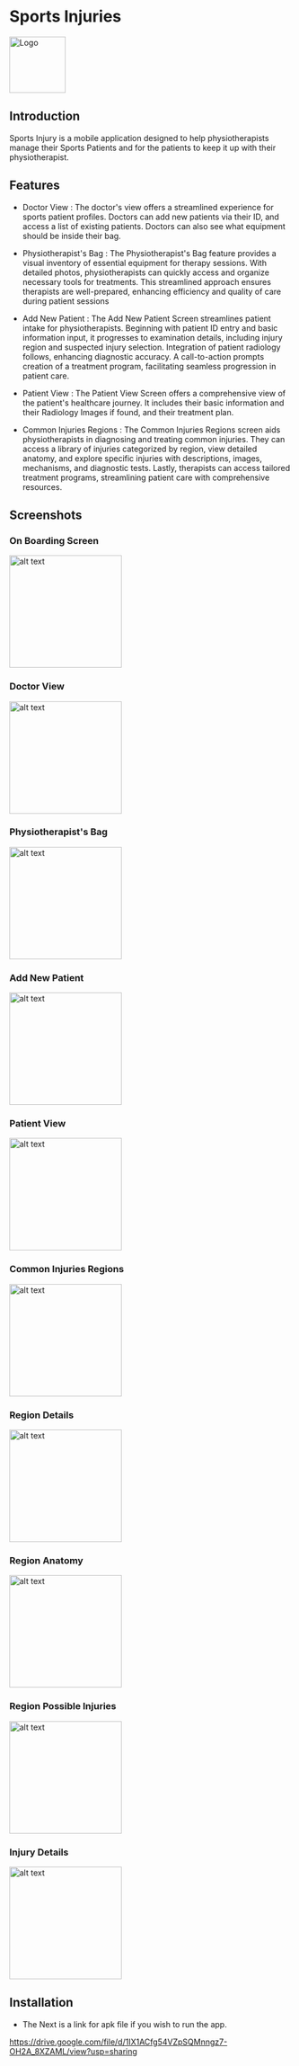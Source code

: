 # Sports Injuries

<img src="icon.png" alt="Logo" width="100" align="center"/>



## Introduction
Sports Injury is a mobile application designed to help physiotherapists manage their Sports Patients and for the patients to keep it up with their physiotherapist.
## Features
- Doctor View : The doctor's view offers a streamlined experience for sports patient profiles. Doctors can add new patients via their ID, and access a list of existing patients. Doctors can also see what equipment should be inside their bag.

- Physiotherapist's Bag : The Physiotherapist's Bag feature provides a visual inventory of essential equipment for therapy sessions. With detailed photos, physiotherapists can quickly access and organize necessary tools for treatments. This streamlined approach ensures therapists are well-prepared, enhancing efficiency and quality of care during patient sessions

- Add New Patient : The Add New Patient Screen streamlines patient intake for physiotherapists. Beginning with patient ID entry and basic information input, it progresses to examination details, including injury region and suspected injury selection. Integration of patient radiology follows, enhancing diagnostic accuracy. A call-to-action prompts creation of a treatment program, facilitating seamless progression in patient care.

- Patient View : The Patient View Screen offers a comprehensive view of the patient's healthcare journey. It includes their basic information and their Radiology Images if found, and their treatment plan.

- Common Injuries Regions : The Common Injuries Regions screen aids physiotherapists in diagnosing and treating common injuries. They can access a library of injuries categorized by region, view detailed anatomy, and explore specific injuries with descriptions, images, mechanisms, and diagnostic tests. Lastly, therapists can access tailored treatment programs, streamlining patient care with comprehensive resources.

## Screenshots
### On Boarding Screen

<img src="Screenshot_20240511_020022.jpg" alt="alt text" width="200"/>

### Doctor View
<img src="Screenshot_20240511_015424.jpg" alt="alt text" width="200"/>


### Physiotherapist's Bag
<img src="Screenshot_20240511_015434.jpg" alt="alt text" width="200"/>

### Add New Patient
<img src="Screenshot_20240511_015414.jpg" alt="alt text" width="200"/>

### Patient View
<img src="Screenshot_20240511_033323.jpg" alt="alt text" width="200"/>

### Common Injuries Regions
<img src="Screenshot_20240511_030936.jpg" alt="alt text" width="200"/>

### Region Details
<img src="Screenshot_20240511_031028.jpg" alt="alt text" width="200"/>

### Region Anatomy
<img src="Screenshot_20240511_031037.jpg" alt="alt text" width="200"/>

### Region Possible Injuries
<img src="Screenshot_20240511_031050.jpg" alt="alt text" width="200"/>

### Injury Details
<img src="Screenshot_20240511_032425.jpg" alt="alt text" width="200"/>

## Installation
- The Next is a link for apk file if you wish to run the app.

https://drive.google.com/file/d/1IX1ACfg54VZpSQMnngz7-OH2A_8XZAML/view?usp=sharing
